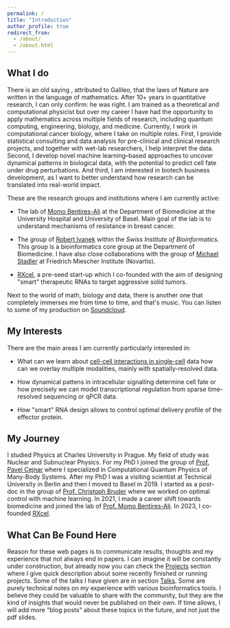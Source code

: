 ```yaml
---
permalink: /
title: "Introduction"
author_profile: true
redirect_from: 
  - /about/
  - /about.html
---
```


## What I do 
There is an old saying , attributed to Galileo, that the laws of Nature are written in the language of mathematics. After 10+ years in quantitative research, I can only confirm: he was right. I am trained as a theoretical and computational physicist but over my career I have had the opportunity to apply mathematics across multiple fields of research, including quantum computing, engineering, biology, and medicine. Currently, I work in computational cancer biology, where I take on multiple roles. First, I provide statistical consulting and data analysis for pre-clinical and clinical research projects, and together with wet-lab researchers, I help interpret the data. Second, I develop novel machine learning–based approaches to uncover dynamical patterns in biological data, with the potential to predict cell fate under drug perturbations. And third, I am interested in biotech business development, as I want to better understand how research can be translated into real-world impact.

These are the research groups  and institutions where I am currently active: 
* The lab of  [Momo Bentires-Alj](https://bentireslab.org/article-page/) at the Department of Biomedicine at the  University Hospital  and University of Basel. Main goal of the lab is to understand mechanisms of resistance in breast cancer.

 * The group of [Robert Ivanek](https://www.sib.swiss/directory/group/dbm-bioinformatics-core-facility)  within the *Swiss Institute of Bioinformatics*. This group is a bioinformatics core group at the Department of Biomedicine. I have also close collaborations with the group of [Michael Stadler](https://www.fmi.ch/platforms/platform.html?plt=115)  at Friedrich Miescher Institute (Novartis).

*   [RXcel](https://rxcel.ch), a pre-seed start-up which I co-founded with the aim of designing "smart" therapeutic RNAs to target aggressive solid tumors.

Next to the world of math, biology and data, there is another one that completely immerses me from time to time, and that's music. You can listen to some of my  production on [Soundcloud](https://soundcloud.com/michael-kloc).

## My Interests

There are the main areas I am currently particularly interested in:

*   What can we learn about [cell-cell interactions in single-cell](https://github.com/MikeKlocCZ/2025_scRNA_brain_mets_MassagueJ)  data how can we overlay multiple modalities, mainly with spatially-resolved data.

* How dynamical pattens in intracellular signalling determine cell fate or how precisely  we can model transcriptional regulation from sparse time-resolved sequencing or qPCR data.

* How "smart" RNA design allows to control optimal delivery profile of the effector protein.





<!-- *  Kinases are important players in intracellular signaling and can often be dysregulated (not only) in cancer. Inferring their activity from phosphoproteomic data is challenging, but a recently published [resource](https://bioconductor.org/packages/release/data/experiment/html/JohnsonKinaseData.html) for motif-based kinase scoring has significantly improved our ability to tackle this problem. Tested on data with known ground truth, dysregulated kinases were correctly identified, though false positives were common. To improve specificity, additional signaling patterns  and features "behind the linear motifs" should be integrated. 

* Recent advances in the field of optimal control have incorporated machine learning techniques into its standard toolkit. One concrete example is represented by neural ordinary differential equations (NODEs). This approach merges a mechanistic modelling of known dynamics in the form of ODEs with neural networks (NNs) embedded in it. Such models can be used to identify optimal control sequences that drive a system along a desired trajectory or to infer missing components of a mechanistic model from data. The approach can be extended to other types of differential equations (for example stochastic dynamics).  We are looking into these tools, for example, to help us understand dynamical interplay between transcription factors, or to decode complex patterns in cellular signaling.

*  How can we infer reliably kinase activities from phosphoproteomic data?

 -->

## My Journey
I studied Physics at Charles University in Prague. My field of study was Nuclear and Subnuclear Physics. For my PhD I joined the group of [Prof. Pavel Cejnar](https://ipnp.cz/cejnar/publikace/clanky.html) where I specialized in Computational Quantum Physics of Many-Body Systems. After my PhD I was a visiting scientist at Technical University in Berlin and then I moved to Basel in 2019. I started as a post-doc in the group of [Prof. Christoph Bruder](https://quantumtheory-bruder.physik.unibas.ch/en/) where we worked on optimal control with machine learning. In 2021, I made a career shift towards biomedicine  and joined the lab of [Prof. Momo Bentires-Alj](https://bentireslab.org/article-page/). In 2023, I co-founded [RXcel](https://rxcel.ch).



## What Can Be Found Here
Reason for these web pages is to communicate results, thoughts and my experience that not always end in papers. I can imagine it will be constantly under construction, but already now you can check the [Projects](https://mikekloccz.github.io/projects/) section where I give quick description about some recently finished or running projects. Some of the talks I have given are in section [Talks](https://mikekloccz.github.io/talks/). Some are purely technical notes on my experience with various bioinformatics tools. I believe they could be valuable to share with the community, but they are the kind of insights that would never be published on their own.  If time allows, I will add more "blog posts" about these topics in the future, and not just the pdf slides.
